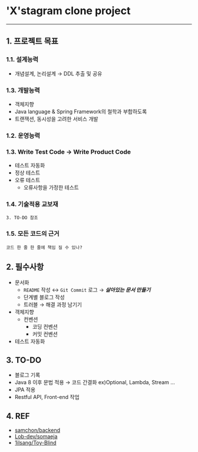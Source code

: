 # 'X'stagram clone project
<hr>

## 1. 프로젝트 목표
### 1.1. 설계능력
- 개념설계, 논리설계 → DDL 추출 및 공유
### 1.3. 개발능력
- 객체지향
- Java language & Spring Framework의 철학과 부합하도록
- 트랜잭션, 동시성을 고려한 서비스 개발

### 1.2. 운영능력

### 1.3. Write Test Code → Write Product Code
- 테스트 자동화
- 정상 테스트
- 오류 테스트
    - 오류사항을 가정한 테스트
### 1.4. 기술적용 교보재
`3. TO-DO 참조`
### 1.5. 모든 코드의 근거
`코드 한 줄 한 줄에 책임 질 수 있나?`
    
## 2. 필수사항
- 문서화
    - `README` 작성 ↔ `Git Commit` 로그 → ***살아있는 문서 만들기***
    - 단계별 블로그 작성
    - 트러블 → 해결 과정 남기기
- 객체지향
    - 컨벤션
        - 코딩 컨벤션
        - 커밋 컨벤션
- 테스트 자동화    

## 3. TO-DO
- 블로그 기록
- Java 8 이후 문법 적용 → 코드 간결화 ex)Optional, Lambda, Stream ...  
- JPA 적용
- Restful API, Front-end 작업

## 4. REF
- [samchon/backend](https://github.com/samchon/backend)
- [Lob-dev/somaeja](https://github.com/Lob-dev/somaeja)
- [1ilsang/Toy-Blind](https://github.com/1ilsang/Toy-Blind)